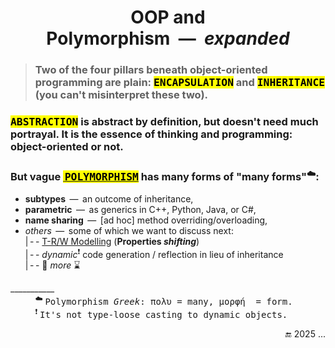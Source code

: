  <h1 align="center">OOP and Polymorphism&nbsp;&nbsp;&mdash;&nbsp;&nbsp;<i>expanded</i></h1>

> ### Two of the four pillars beneath object-oriented programming are plain: <mark><samp>ENCAPSULATION</samp></mark> and <mark><samp>INHERITANCE</samp></mark> (you&nbsp;can't misinterpret these two).

### <mark><samp>ABSTRACTION</samp></mark> is abstract by definition, but doesn't need much portrayal. It is the essence of thinking and programming: object-oriented or not.

### But vague <span title="&nbsp;&thinsp; Greek:&#013;&#010&nbsp;πολύ&nbsp;&nbsp;&mdash;&nbsp;&nbsp;many&#013;&#010&nbsp;μορφ&nbsp;&nbsp;&mdash;&nbsp;&nbsp; form"><ins><mark>&thinsp;<samp>POLYMORPHISM</samp></mark></ins></span> has many forms of "many forms"<sup>☁️</sup>:

+ **subtypes** &thinsp;&mdash;&thinsp; an outcome of inheritance,
+ **parametric** &thinsp;&mdash;&thinsp; as generics in C++, Python, Java, or C#,
+ **name sharing** &thinsp;&mdash;&thinsp; [ad hoc] method overriding/overloading,
+ _others_ &thinsp;&mdash;&thinsp; some of which we want to discuss next:\
|&thinsp;-&thinsp;- [T-R/W Modelling](README+/prop_shift.md) (**Properties _shifting_**)\
|&thinsp;-&thinsp;- _dynamic_<sup>❗</sup> code generation / reflection in lieu of inheritance\
|&thinsp;-&thinsp;- 🐝 _more_ ⌛

\___________\
&nbsp; &nbsp; &nbsp; &nbsp; &nbsp; <sup>☁️</sup> <samp>Polymorphism _Greek_: πολυ&thinsp;=&thinsp;many, μορφή &thinsp;=&thinsp;form.</samp>\
&nbsp; &nbsp; &nbsp; &nbsp; &nbsp; <sup>❗</sup> <samp>It's not type-loose casting to dynamic objects.</samp>

<div align="right">🔚 2025 ...</div>
